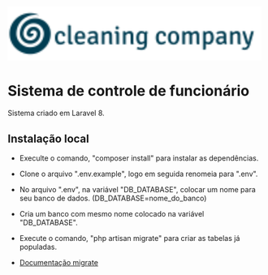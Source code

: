 <img width="500" src="public/img/icon2.png">

# Sistema de controle de funcionário

Sistema criado em Laravel 8.

## Instalação local
* Execulte o comando, "composer install" para instalar as dependências.
* Clone o arquivo ".env.example", logo em seguida renomeia para ".env".
* No arquivo ".env", na variável "DB_DATABASE", colocar um nome para seu banco de dados. (DB_DATABASE=nome_do_banco)
* Cria um banco com mesmo nome colocado na variável  "DB_DATABASE".
* Execute o comando,  "php artisan migrate" para criar as tabelas já populadas.


* [Documentação migrate](https://laravel.com/docs/8.x/migrations)
